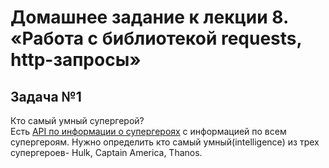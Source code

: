 # Домашнее задание к лекции 8. «Работа с библиотекой requests, http-запросы»
## Задача №1
Кто самый умный супергерой?  
Есть [API по информации о супергероях](https://akabab.github.io/superhero-api/api/) с информацией по всем супергероям. Нужно определить кто самый умный(intelligence) из трех супергероев- Hulk, Captain America, Thanos.